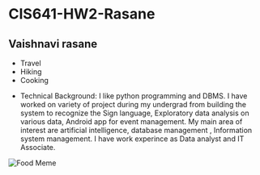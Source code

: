 # CIS641-HW2-Rasane
## **Vaishnavi rasane**

* Travel
* Hiking
* Cooking
 - Technical Background: 
   I like python programming and DBMS. I have worked on variety of project during my undergrad from building the system to recognize the Sign language, Exploratory data analysis on various data, Android app for event management.  My main area of interest are  artificial intelligence, database management , Information system management. I have work experince as Data analyst and IT Associate. 

![Food Meme](https://i.redd.it/u5ci1lfap6j61.png)